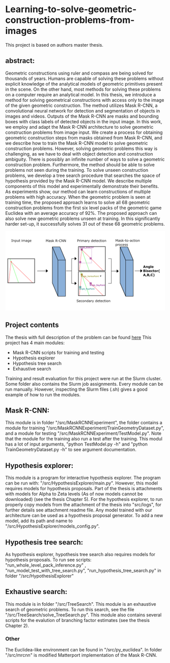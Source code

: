 # Learning-to-solve-geometric-construction-problems-from-images
This project is based on authors master thesis.
## abstract:
Geometric constructions using ruler and compass are being solved for thousands of years. Humans are capable of solving these problems without explicit knowledge of the analytical models of geometric primitives present in the scene. On the other hand, most methods for solving these problems on a computer require an analytical model. In this thesis, we introduce a method for solving geometrical constructions with access only to the image of the given geometric construction. The method utilizes Mask R-CNN, a convolutional neural network for detection and segmentation of objects in images and videos. Outputs of the Mask R-CNN are masks and bounding boxes with class labels of detected objects in the input image. In this work, we employ and adapt the Mask R-CNN architecture to solve geometric construction problems from image input. We create a process for obtaining geometric construction steps from masks obtained from Mask R-CNN, and we describe how to train the Mask R-CNN model to solve geometric construction problems. However, solving geometric problems this way is challenging, as we have to deal with object detection and construction ambiguity. There is possibly an infinite number of ways to solve a geometric construction problem. Furthermore, the method should be able to solve problems not seen during the training. 
To solve unseen construction problems, we develop a tree search procedure that searches the space of hypothesis provided by the Mask R-CNN model. We describe multiple components of this model and experimentally demonstrate their benefits. As experiments show, our method can learn constructions of multiple problems with high accuracy. When the geometric problem is seen at training time, the proposed approach learns to solve all 68 geometric construction problems from the first six level packs of the geometric game Euclidea with an average accuracy of 92\%. The proposed approach can also solve new geometric problems unseen at training. In this significantly harder set-up, it successfully solves 31 out of these 68 geometric problems.

![Diagram of the approach](/latex_files/img/approach_schema.png)

## Project contents
The thesis with full description of the problem can be found [here](https://github.com/mackej/Learning-to-solve-geometric-construction-problems-from-images/blob/main/MackeJ_earning_to_solve_geometric_construction_problems_from_images.pdf)
This project has 4 main modules:
* Mask R-CNN scripts for training and testing
* Hypothesis explorer
* Hypothesis tree search
* Exhaustive search


Training and result evaluation for this project were run at the Slurm cluster. Some folder also contains the Slurm job assignments. Every module can be run manually.
However, inspecting the Slurm files (.sh) gives a good example of how to run the modules.

## Mask R-CNN:
This module is in folder "/src/MaskRCNNExperiment", the folder contains a module for training "/src/MaskRCNNExperiment/TrainGeometryDataset.py",
and a module for testing "/src/MaskRCNNExperiment/TestModel.py". Note that the module for the training also run a test after the training. 
This modul has a lot of input arguments,  "python TestModel.py -h" and "python TrainGeometryDataset.py -h" to see argument documentation.
## Hypothesis explorer:
This module is a program for interactive hypothesis explorer. The program can be run with: "/src/HypothesisExplorer/main.py".
However, this model requires models for hypothesis proposals. Part of the thesis is attachments with models for Alpha to Zeta levels 
(As of now models cannot be downloaded) (see the thesis Chapter 5). For the hypothesis explorer, to run properly copy models from the attachment of the thesis into "src/logs",
for further details see attachment readme file. Any model trained with our architecture can be used as a hypothesis proposal generator.
To add a new model, add its path and name to "/src/HypothesisExplorer/models_config.py". 
## Hypothesis tree search:
As hypothesis explorer, hypothesis tree search also requires models for hypothesis proposals. To run see scripts:
"run_whole_level_pack_inference.py" , "run_model_test_with_tree_search.py", "run_hypothesis_tree_search.py" in folder "/src/HypothesisExplorer"
## Exhaustive search:
This module is in folder "/src/TreeSearch". This module is an exhaustive search of geometric problems. To run this search, see the file 
"/src/TreeSearch/solve_TreeSearch.py". This module also contains several scripts for the evalution of branching factor estimates (see the thesis Chapter 2).
### Other	
The Euclidea-like environment can be found in "/src/py_euclidea". In folder "/src/mrcnn" is modified Matterport implementation of the Mask R-CNN.
